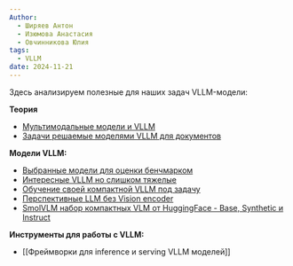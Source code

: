 ```yaml
---
Author:
  - Ширяев Антон
  - Изюмова Анастасия
  - Овчинникова Юлия
tags:
  - VLLM
date: 2024-11-21
---
```

Здесь анализируем полезные для наших задач VLLM-модели:

**Теория**
* [Мультимодальные модели и VLLM](Мультимодальные%20модели%20и%20VLLM.md)
* [Задачи решаемые моделями VLLM для документов](Задачи%20решаемые%20моделями%20VLLM%20для%20документов.md)

**Модели VLLM:**
* [Выбранные модели для оценки бенчмарком](Выбранные%20модели%20для%20оценки%20бенчмарком.md)
* [Интересные VLLM но слишком тяжелые](Интересные%20VLLM%20но%20слишком%20тяжелые.md)
* [Обучение своей компактной VLLM под задачу](Обучение%20своей%20компактной%20VLLM%20под%20задачу.md)
* [Перспективные LLM без Vision encoder](Перспективные%20LLM%20без%20Vision%20encoder.md)
* [SmolVLM набор компактных VLM от HuggingFace - Base, Synthetic и Instruct](../SmolVLM%20набор%20компактных%20VLM%20от%20HuggingFace%20-%20Base,%20Synthetic%20и%20Instruct.md)

**Инструменты для работы с VLLM:**
* [[Фреймворки для inference и serving VLLM моделей]]
